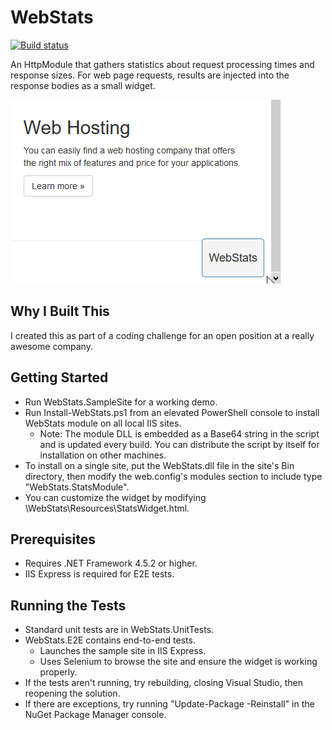 # WebStats

[![Build status](https://ci.appveyor.com/api/projects/status/jf6qqqgmc31qqmfw?svg=true)](https://ci.appveyor.com/project/Jay-Rad/webstats)

An HttpModule that gathers statistics about request processing times and response sizes.  For web page requests, results are injected into the response bodies as a small widget.

![WebStats Widget](https://github.com/Jay-Rad/WebStats/raw/master/Solution%20Items/Widget.gif "WebStats Widget")

## Why I Built This
I created this as part of a coding challenge for an open position at a really awesome company.

## Getting Started
* Run WebStats.SampleSite for a working demo.
* Run Install-WebStats.ps1 from an elevated PowerShell console to install WebStats module on all local IIS sites.
    * Note: The module DLL is embedded as a Base64 string in the script and is updated every build.  You can distribute the script by itself for installation on other machines.
* To install on a single site, put the WebStats.dll file in the site's Bin directory, then modify the web.config's modules section to include type "WebStats.StatsModule".
* You can customize the widget by modifying \WebStats\Resources\StatsWidget.html.

## Prerequisites
* Requires .NET Framework 4.5.2 or higher.
* IIS Express is required for E2E tests.

## Running the Tests
* Standard unit tests are in WebStats.UnitTests.
* WebStats.E2E contains end-to-end tests.
    * Launches the sample site in IIS Express.
    * Uses Selenium to browse the site and ensure the widget is working properly.
* If the tests aren't running, try rebuilding, closing Visual Studio, then reopening the solution.
* If there are exceptions, try running "Update-Package -Reinstall" in the NuGet Package Manager console.